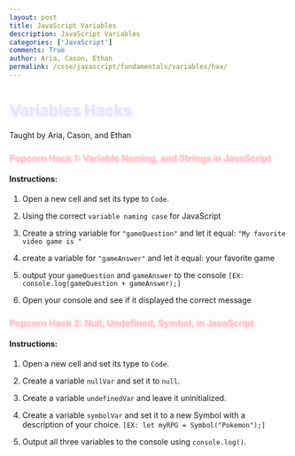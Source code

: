 ```yaml
---
layout: post
title: JavaScript Variables
description: JavaScript Variables
categories: ['JavaScript']
comments: True
author: Aria, Cason, Ethan
permalink: /csse/javascript/fundamentals/variables/hax/
---
```


# <span style="color: lavender; text-shadow: 2px 2px 5px lavender;">Variables Hacks </span>

 Taught by Aria, Cason, and Ethan


### <span style="color: pink; text-shadow: 2px 2px 5px pink;">Popcorn Hack 1: Variable Naming, and Strings in JavaScript</span> 

#### Instructions:
1. Open a new cell and set its type to `Code`.

2. Using the correct `variable naming case` for JavaScript 

3. Create a string variable for `"gameQuestion"` and let it equal: `"My favorite video game is "`

4. create a variable for `"gameAnswer"` and let it equal: your favorite game

5. output your `gameQuestion` and `gameAnswer` to the console `[EX: console.log(gameQuestion + gameAnswer);]`

6. Open your console and see if it displayed the correct message 





### <span style="color: pink; text-shadow: 2px 2px 5px pink;">Popcorn Hack 2: Null, Undefined, Symbol, in JavaScript </span>  

#### Instructions:

1. Open a new cell and set its type to `Code`.

2. Create a variable `nullVar` and set it to `null`.

3. Create a variable `undefinedVar` and leave it uninitialized.

4. Create a variable `symbolVar` and set it to a new Symbol with a description of your choice. `[EX: let myRPG = Symbol("Pokemon");]`

5. Output all three variables to the console using `console.log()`.
